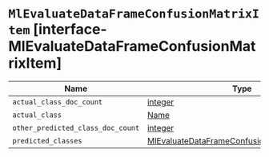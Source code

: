 # `MlEvaluateDataFrameConfusionMatrixItem` [interface-MlEvaluateDataFrameConfusionMatrixItem]

| Name | Type | Description |
| - | - | - |
| `actual_class_doc_count` | [integer](./integer.md) | &nbsp; |
| `actual_class` | [Name](./Name.md) | &nbsp; |
| `other_predicted_class_doc_count` | [integer](./integer.md) | &nbsp; |
| `predicted_classes` | [MlEvaluateDataFrameConfusionMatrixPrediction](./MlEvaluateDataFrameConfusionMatrixPrediction.md)[] | &nbsp; |
